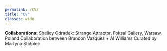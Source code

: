 ```yaml
---
permalink: /CV/
title: "CV"
classes: wide
---
```


**Collaborations:**
Shelley Odradek: Strange Attractor,
Foksal Gallery, Warsaw, Poland
Collaboration between Brandon Vazquez + Al Williams
Curated by Martyna Stołpiec
